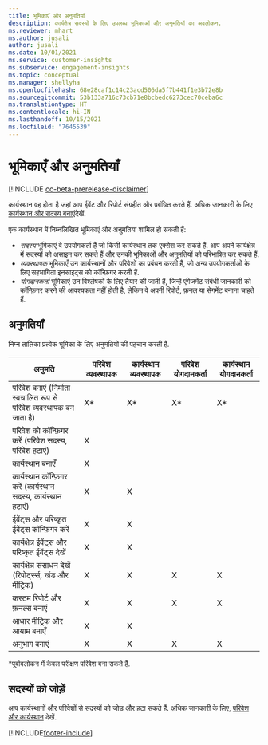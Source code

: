 ```yaml
---
title: भूमिकाएँ और अनुमतियाँ
description: कार्यक्षेत्र सदस्यों के लिए उपलब्ध भूमिकाओं और अनुमतियों का अवलोकन.
ms.reviewer: mhart
ms.author: jusali
author: jusali
ms.date: 10/01/2021
ms.service: customer-insights
ms.subservice: engagement-insights
ms.topic: conceptual
ms.manager: shellyha
ms.openlocfilehash: 68e28caf1c14c23acd506da5f7b441f1e3b72e8b
ms.sourcegitcommit: 53b133a716c73cb71e8bcbedc6273cec70ceba6c
ms.translationtype: HT
ms.contentlocale: hi-IN
ms.lasthandoff: 10/15/2021
ms.locfileid: "7645539"
---
```

# <a name="roles-and-permissions"></a>भूमिकाएँ और अनुमतियाँ

[!INCLUDE [cc-beta-prerelease-disclaimer](includes/cc-beta-prerelease-disclaimer.md)]

कार्यस्थान वह होता है जहां आप ईवेंट और रिपोर्ट संग्रहीत और प्रबंधित करते हैं. अधिक जानकारी के लिए [कार्यस्थान और सदस्य बनाएं](create-workspace.md)देखें. 

एक कार्यस्थान में निम्नलिखित भूमिकाएं और अनुमतियां शामिल हो सकती हैं:

- *सदस्य* भूमिकाएं वे उपयोगकर्ता हैं जो किसी कार्यस्थान तक एक्सेस कर सकते हैं. आप अपने कार्यक्षेत्र में सदस्यों को असाइन कर सकते हैं और उनकी भूमिकाओं और अनुमतियों को परिभाषित कर सकते हैं. 
- *व्यवस्थापक* भूमिकाएँ उन कार्यस्थानों और परिवेशों का प्रबंधन करती हैं, जो अन्य उपयोगकर्ताओं के लिए सहभागिता इनसाइट्स को कॉन्फ़िगर करती हैं. 
- *योगदानकर्ता* भूमिकाएं उन विश्लेषकों के लिए तैयार की जाती हैं, जिन्हें एंगेजमेंट संबंधी जानकारी को कॉन्फ़िगर करने की आवश्यकता नहीं होती है, लेकिन वे अपनी रिपोर्ट, फ़नल या सेगमेंट बनाना चाहते हैं.

## <a name="permissions"></a>अनुमतियाँ
  
निम्न तालिका प्रत्येक भूमिका के लिए अनुमतियों की पहचान करती है. 

| अनुमति | परिवेश व्यवस्थापक | कार्यस्थान व्यवस्थापक | परिवेश योगदानकर्ता | कार्यस्थान योगदानकर्ता | 
|--|--|--|--|--|
| परिवेश बनाएं (निर्माता स्वचालित रूप से परिवेश व्यवस्थापक बन जाता है) | X* | X* | X* | X* |  
| परिवेश को कॉन्फ़िगर करें (परिवेश सदस्य, परिवेश हटाएं) | X |  |  |  |  
| कार्यस्थान बनाएँ | X |  |  |  |  
| कार्यस्थान कॉन्फ़िगर करें (कार्यस्थान सदस्य, कार्यस्थान हटाएँ) | X | X |  |  |  
| ईवेंट्स और परिष्कृत ईवेंट्स कॉन्फ़िगर करें | X | X | |  |  
| कार्यक्षेत्र ईवेंट्स और परिष्कृत ईवेंट्स देखें | X | X | |  |  
| कार्यक्षेत्र संसाधन देखें (रिपोर्ट्स्स, खंड और मीट्रिक)| X | X | X | X |  
| कस्टम रिपोर्ट और फ़नल्स बनाएं | X | X | X | X |  
| आधार मीट्रिक और आयाम बनाएँ| X | X |  |  |  
| अनुभाग बनाएं| X | X | X | X |  

*पूर्वावलोकन में केवल परीक्षण परिवेश बना सकते हैं. 

## <a name="add-members"></a>सदस्यों को जोड़ें

आप कार्यस्थानों और परिवेशों से सदस्यों को जोड़ और हटा सकते हैं. अधिक जानकारी के लिए, [परिवेश और कार्यस्थान](manage-environments-workspaces.md) देखें.


[!INCLUDE[footer-include](../includes/footer-banner.md)]
